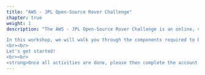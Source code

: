 ```yaml
---
title: "AWS - JPL Open-Source Rover Challenge"
chapter: true
weight: 1
description: "The AWS - JPL Open-Source Rover Challenge is an online, virtual, global competition to be held online starting on Monday, December 2, 2019 and ending on Friday, February 21, 2020. Sponsored by Amazon Web Services, Inc. (“The Sponsor” or “AWS”) and is held in collaboration with JPL and AngelHack LLC (“Administrator”).

In this workshop, we will walk you through the components required to build and train your own RL agent using AWS Robomaker and SageMaker.
<br><br>
Let's get started!
<br><br>
<strong>Once all activities are done, please then complete the account cleanup section at the bottom of this page.</strong>"
---
```







